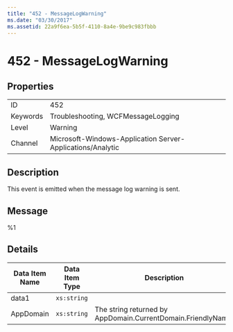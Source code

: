 ```yaml
---
title: "452 - MessageLogWarning"
ms.date: "03/30/2017"
ms.assetid: 22a9f6ea-5b5f-4110-8a4e-9be9c983fbbb
---
```

# 452 - MessageLogWarning
## Properties  


|||  
|-|-|  
|ID|452|  
|Keywords|Troubleshooting, WCFMessageLogging|  
|Level|Warning|  
|Channel|Microsoft-Windows-Application Server-Applications/Analytic|  

## Description  
 This event is emitted when the message log warning is sent.  

## Message  
 %1  

## Details  


| Data Item Name | Data Item Type |                         Description                          |
|----------------|----------------|--------------------------------------------------------------|
|     data1      |  `xs:string`   |                                                              |
|   AppDomain    |  `xs:string`   | The string returned by AppDomain.CurrentDomain.FriendlyName. |

